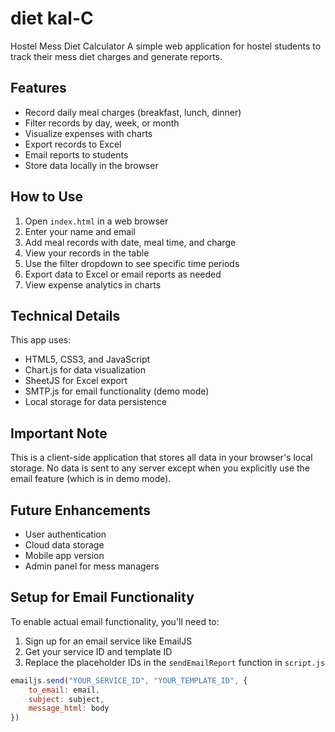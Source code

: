 # diet kal-C

Hostel Mess Diet Calculator
A simple web application for hostel students to track their mess diet charges and generate reports.

## Features

- Record daily meal charges (breakfast, lunch, dinner)
- Filter records by day, week, or month
- Visualize expenses with charts
- Export records to Excel
- Email reports to students
- Store data locally in the browser

## How to Use

1. Open `index.html` in a web browser
2. Enter your name and email
3. Add meal records with date, meal time, and charge
4. View your records in the table
5. Use the filter dropdown to see specific time periods
6. Export data to Excel or email reports as needed
7. View expense analytics in charts

## Technical Details

This app uses:
- HTML5, CSS3, and JavaScript
- Chart.js for data visualization
- SheetJS for Excel export
- SMTP.js for email functionality (demo mode)
- Local storage for data persistence

## Important Note

This is a client-side application that stores all data in your browser's local storage. No data is sent to any server except when you explicitly use the email feature (which is in demo mode).

## Future Enhancements

- User authentication
- Cloud data storage
- Mobile app version
- Admin panel for mess managers

## Setup for Email Functionality

To enable actual email functionality, you'll need to:

1. Sign up for an email service like EmailJS
2. Get your service ID and template ID
3. Replace the placeholder IDs in the `sendEmailReport` function in `script.js`

```javascript
emailjs.send("YOUR_SERVICE_ID", "YOUR_TEMPLATE_ID", {
    to_email: email,
    subject: subject,
    message_html: body
})
``` 
